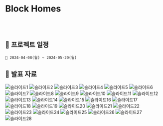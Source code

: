 # Block Homes

<br/>
<br/>

## 🌳 프로젝트 일정

    📅 2024-04-08(월) ~ 2024-05-20(월)

## 📖 발표 자료
![슬라이드1](/uploads/d898d18587a096554ce08d8dd98f27f2/슬라이드1.PNG)
![슬라이드2](/uploads/d898d18587a096554ce08d8dd98f27f2/슬라이드2.PNG)
![슬라이드3](/uploads/d898d18587a096554ce08d8dd98f27f2/슬라이드3.PNG)
![슬라이드4](/uploads/d898d18587a096554ce08d8dd98f27f2/슬라이드4.PNG)
![슬라이드5](/uploads/d898d18587a096554ce08d8dd98f27f2/슬라이드5.PNG)
![슬라이드6](/uploads/d898d18587a096554ce08d8dd98f27f2/슬라이드6.PNG)
![슬라이드7](/uploads/d898d18587a096554ce08d8dd98f27f2/슬라이드7.PNG)
![슬라이드8](/uploads/d898d18587a096554ce08d8dd98f27f2/슬라이드8.PNG)
![슬라이드9](/uploads/d898d18587a096554ce08d8dd98f27f2/슬라이드9.PNG)
![슬라이드10](/uploads/d898d18587a096554ce08d8dd98f27f2/슬라이드10.PNG)
![슬라이드11](/uploads/d898d18587a096554ce08d8dd98f27f2/슬라이드11.PNG)
![슬라이드12](/uploads/d898d18587a096554ce08d8dd98f27f2/슬라이드12.PNG)
![슬라이드13](/uploads/d898d18587a096554ce08d8dd98f27f2/슬라이드13.PNG)
![슬라이드14](/uploads/d898d18587a096554ce08d8dd98f27f2/슬라이드14.PNG)
![슬라이드15](/uploads/d898d18587a096554ce08d8dd98f27f2/슬라이드15.PNG)
![슬라이드16](/uploads/d898d18587a096554ce08d8dd98f27f2/슬라이드16.PNG)
![슬라이드17](/uploads/d898d18587a096554ce08d8dd98f27f2/슬라이드17.PNG)
![슬라이드18](/uploads/d898d18587a096554ce08d8dd98f27f2/슬라이드18.PNG)
![슬라이드19](/uploads/d898d18587a096554ce08d8dd98f27f2/슬라이드19.PNG)
![슬라이드20](/uploads/d898d18587a096554ce08d8dd98f27f2/슬라이드20.PNG)
![슬라이드21](/uploads/d898d18587a096554ce08d8dd98f27f2/슬라이드21.PNG)
![슬라이드22](/uploads/d898d18587a096554ce08d8dd98f27f2/슬라이드22.PNG)
![슬라이드23](/uploads/d898d18587a096554ce08d8dd98f27f2/슬라이드23.PNG)
![슬라이드24](/uploads/d898d18587a096554ce08d8dd98f27f2/슬라이드24.PNG)
![슬라이드25](/uploads/d898d18587a096554ce08d8dd98f27f2/슬라이드25.PNG)
![슬라이드26](/uploads/d898d18587a096554ce08d8dd98f27f2/슬라이드26.PNG)
![슬라이드27](/uploads/d898d18587a096554ce08d8dd98f27f2/슬라이드27.PNG)
![슬라이드28](/uploads/d898d18587a096554ce08d8dd98f27f2/슬라이드28.PNG)

